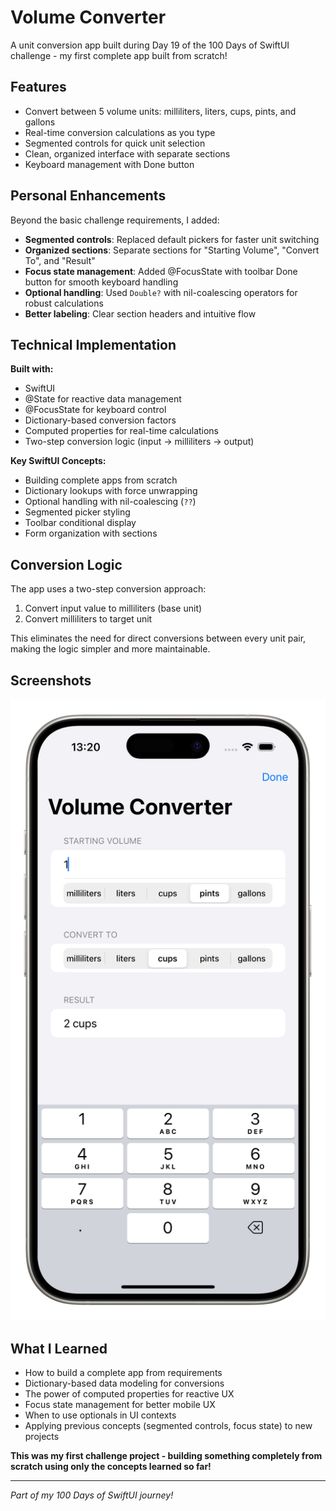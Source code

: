 # Volume Converter

A unit conversion app built during Day 19 of the 100 Days of SwiftUI challenge - my first complete app built from scratch!

## Features

* Convert between 5 volume units: milliliters, liters, cups, pints, and gallons
* Real-time conversion calculations as you type
* Segmented controls for quick unit selection
* Clean, organized interface with separate sections
* Keyboard management with Done button

## Personal Enhancements

Beyond the basic challenge requirements, I added:

* **Segmented controls**: Replaced default pickers for faster unit switching
* **Organized sections**: Separate sections for "Starting Volume", "Convert To", and "Result" 
* **Focus state management**: Added @FocusState with toolbar Done button for smooth keyboard handling
* **Optional handling**: Used `Double?` with nil-coalescing operators for robust calculations
* **Better labeling**: Clear section headers and intuitive flow

## Technical Implementation

**Built with:**
* SwiftUI
* @State for reactive data management
* @FocusState for keyboard control
* Dictionary-based conversion factors
* Computed properties for real-time calculations
* Two-step conversion logic (input → milliliters → output)

**Key SwiftUI Concepts:**
* Building complete apps from scratch
* Dictionary lookups with force unwrapping
* Optional handling with nil-coalescing (`??`)
* Segmented picker styling
* Toolbar conditional display
* Form organization with sections

## Conversion Logic

The app uses a two-step conversion approach:
1. Convert input value to milliliters (base unit)
2. Convert milliliters to target unit

This eliminates the need for direct conversions between every unit pair, making the logic simpler and more maintainable.

## Screenshots

![VolumeConverter App](volumeconverter-screenshot.png)

## What I Learned

* How to build a complete app from requirements
* Dictionary-based data modeling for conversions
* The power of computed properties for reactive UX
* Focus state management for better mobile UX
* When to use optionals in UI contexts
* Applying previous concepts (segmented controls, focus state) to new projects

**This was my first challenge project - building something completely from scratch using only the concepts learned so far!**

---
*Part of my 100 Days of SwiftUI journey!*
